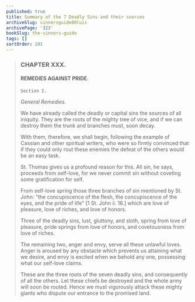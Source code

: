 ```yaml
---
published: true
title: Summary of the 7 Deadly Sins and their sources
archiveSlug: sinnersguide00luis
archivePage: '323'
bookSlug: the-sinners-guide
tags: []
sortOrder: 201
---
```


> ### CHAPTER XXX.
>
> #### REMEDIES AGAINST PRIDE.
>
> `Section I.`
>
> *General Remedies.*
>
> We have already called the deadly or capital sins the sources of all iniquity. They are the roots of the mighty tree of vice, and if we can destroy them the trunk and branches must, soon decay.
>
> With them, therefore, we shall begin, following the example of Cassian and other spiritual writers, who were so firmly convinced that if they could only rout these enemies the defeat of the others would be an easy task.
>
> St. Thomas gives us a profound reason for this. All sin, he says, proceeds from self-love, for we never commit sin without coveting some gratification for self.
>
> From self-love spring those three branches of sin mentioned by St. John: "the concupiscence of the flesh, the concupiscence of the eyes, and the pride of life" [1 St. John ii. 16.] which are love of pleasure, love of riches, and love of honors.
>
> Three of the deadly sins, lust, gluttony, and sloth, spring from love of pleasure, pride springs from love of honors, and covetousness from love of riches.
>
> The remaining two, anger and envy, serve all these unlawful loves. Anger is aroused by any obstacle which prevents us attaining what we desire, and envy is excited when we behold any one, possessing what our self-love claims.
>
> These are the three roots of the seven deadly sins, and consequently of all the others. Let these chiefs be destroyed and the whole army will soon be routed. Hence we must vigorously attack these mighty giants who dispute our entrance to the promised land.
